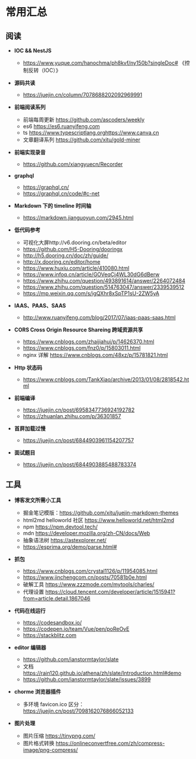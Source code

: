 # 常用汇总

## 阅读

- **IOC && NestJS**

  - https://www.yuque.com/hanochma/ph8kvf/ny150b?singleDoc# 《控制反转（IOC）》

- **源码共读**

  - https://juejin.cn/column/7078688202092969991

- **前端阅读系列**
  - 前端每周更新 https://github.com/ascoders/weekly
  - es6 https://es6.ruanyifeng.com
  - ts https://www.typescriptlang.orghttps://www.canva.cn
  - 文章翻译系列 https://github.com/xitu/gold-miner
- **前端实现录音**
  - https://github.com/xiangyuecn/Recorder
- **graphql**

  - https://graphql.cn/
  - https://graphql.cn/code/#c-net

- **Markdown 下的 timeline 时间轴**

  - https://markdown.jianguoyun.com/2945.html

- **低代码参考**
  - 可视化大屏http://v6.dooring.cn/beta/editor
  - https://github.com/H5-Dooring/dooringx
  - http://h5.dooring.cn/doc/zh/guide/
  - http://x.dooring.cn/editor/home
  - https://www.huxiu.com/article/410080.html
  - https://www.infoq.cn/article/GOVeqCj4WL30dG6dBerw
  - https://www.zhihu.com/question/493891614/answer/2264072484
  - https://www.zhihu.com/question/514763047/answer/2339539512
  - https://mp.weixin.qq.com/s/igQXhr8xSpTP1sU-2ZW5yA
- **IAAS、PAAS、SAAS**

  - http://www.ruanyifeng.com/blog/2017/07/iaas-paas-saas.html

- **CORS Cross Origin Resource Shareing 跨域资源共享**

  - https://www.cnblogs.com/zhaijiahui/p/14626370.html
  - https://www.cnblogs.com/fnz0/p/15803011.html
  - nginx 详解 https://www.cnblogs.com/48xz/p/15781821.html

- **Http 状态码**

  - https://www.cnblogs.com/TankXiao/archive/2013/01/08/2818542.html

- **前端编译**

  - https://juejin.cn/post/6958347736924192782
  - https://zhuanlan.zhihu.com/p/36301857

- **首屏加载过慢**

  - https://juejin.cn/post/6844903961154207757

- **面试题目**
  - https://juejin.cn/post/6844903885488783374

## 工具

- **博客发文所需小工具**

  - 掘金笔记模版：https://github.com/xitu/juejin-markdown-themes
  - html2md helloworld 社区 https://www.helloworld.net/html2md
  - npm https://npm.devtool.tech/
  - mdn https://developer.mozilla.org/zh-CN/docs/Web
  - 抽象语法树 https://astexplorer.net/
  - https://esprima.org/demo/parse.html#

- **抓包**

  - https://www.cnblogs.com/crystal1126/p/11954085.html
  - https://www.jinchengcom.cn/posts/70581b0e.html
  - 破解工具 https://www.zzzmode.com/mytools/charles/
  - 代理设置 https://cloud.tencent.com/developer/article/1515941?from=article.detail.1867046

- **代码在线运行**

  - https://codesandbox.io/
  - https://codepen.io/team/Vue/pen/poReOvE
  - https://stackblitz.com

- **editor 编辑器**

  - https://github.com/ianstormtaylor/slate
  - 文档 https://rain120.github.io/athena/zh/slate/Introduction.html#demo
  - https://github.com/ianstormtaylor/slate/issues/3899

- **chorme 浏览器插件**

  - 多环境 favicon.ico 区分：https://juejin.cn/post/7098162076866052133

- **图片处理**
  - 图片压缩 https://tinypng.com/
  - 图片格式转换 https://onlineconvertfree.com/zh/compress-image/png-compress/
